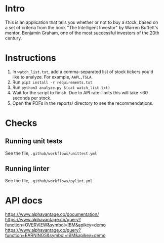 # Intro
This is an application that tells you whether or not to buy a stock, based on a set of criteria from the book "The Intelligent Investor" by Warren Buffett's mentor, Benjamin Graham, one of the most successful investors of the 20th century.

# Instructions
1. In `watch_list.txt`, add a comma-separated list of stock tickers you'd like to analyze. For example, `AAPL,TSLA`.
1. Run `pip3 install -r requirements.txt`
1. Run `python3 analyze.py $(cat watch_list.txt)`
1. Wait for the script to finish. Due to API rate-limits this will take ~60 seconds per stock.
1. Open the PDFs in the reports/ directory to see the recommendations.

# Checks
## Running unit tests
See the file, `.github/workflows/unittest.yml`

## Running linter
See the file, `.github/workflows/pylint.yml`

# API docs
https://www.alphavantage.co/documentation/
https://www.alphavantage.co/query?function=OVERVIEW&symbol=IBM&apikey=demo
https://www.alphavantage.co/query?function=EARNINGS&symbol=IBM&apikey=demo